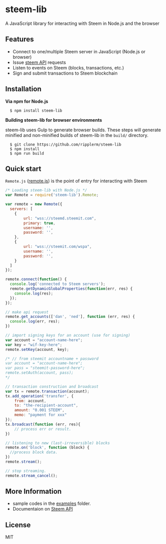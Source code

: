 # steem-lib

A JavaScript library for interacting with Steem in Node.js and the browser

## Features

+ Connect to one/multiple Steem server in JavaScript (Node.js or browser)
+ Issue [steem API](https://steemit.github.io/steemit-docs/) requests
+ Listen to events on Steem (blocks, transactions, etc.)
+ Sign and submit transactions to Steem blockchain


## Installation

**Via npm for Node.js**

```
  $ npm install steem-lib
```

**Building steem-lib for browser environments**

steem-lib uses Gulp to generate browser builds. These steps will generate minified and non-minified builds of steem-lib in the `build/` directory.

```
  $ git clone https://github.com/ripplerm/steem-lib
  $ npm install
  $ npm run build
```


## Quick start

`Remote.js` ([remote.js](https://github.com/ripplerm/steem-lib/blob/master/src/remote.js)) is the point of entry for interacting with Steem

```js
/* Loading steem-lib with Node.js */
var Remote = require('steem-lib').Remote;

var remote = new Remote({
  servers: [
    {
        url: "wss://steemd.steemit.com",
        primary: true,
        username: '',
        password: '',
    },
    {
        url: "wss://steemit.com/wspa",
        username: '',
        password: '',
    }
  ]
});

remote.connect(function() {
  console.log('connected to Steem servers');
  remote.getDynamicGlobalProperties(function(err, res) {
    console.log(res);
  });
});

// make api request
remote.get_accounts(['dan', 'ned'], function (err, res) {
  console.log(err, res);
})

// import signing keys for an account (use for signing)
var account = "account-name-here";
var key = "wif-key-here";
remote.setKey(account, key);

/* // from steemit accountname + password
var account = "account-name-here";
var pass = "steemit-password-here";
remote.setAuth(account, pass);
*/

// transaction construction and broadcast
var tx = remote.transaction(account);
tx.add_operation('transfer', {
    from: account,
    to: "the-recipient-account",
    amount: "0.001 STEEM",
    memo: "payment for xxx"    
});
tx.broadcast(function (err, res){
    // process err or result.
})

// listening to new (last-irreversible) blocks 
remote.on('block', function (block) {
  //process block data.
})
remote.stream();

// stop streaming.
remote.stream_cancel();

```


## More Information

+ sample codes in the [examples](https://github.com/ripplerm/steem-lib/blob/master/examples) folder.
+ Documentaion on [Steem API](https://steemit.github.io/steemit-docs/)


## License

MIT
